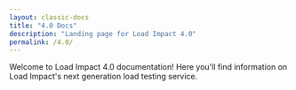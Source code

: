 ```yaml
---
layout: classic-docs
title: "4.0 Docs"
description: "Landing page for Load Impact 4.0"
permalink: /4.0/
---
```

Welcome to Load Impact 4.0 documentation! Here you'll find information on Load Impact's next generation load testing service.